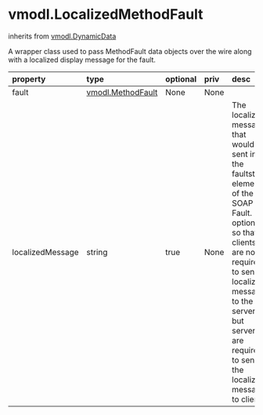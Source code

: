 vmodl.LocalizedMethodFault
==========================
inherits from [vmodl.DynamicData](docs/vmodl.DynamicData.md)


A wrapper class used to pass MethodFault data objects over the wire   along with a localized display message for the fault.

| property | type | optional | priv | desc |
|:---------|:-----|:---------|:-----|:-----|
| fault | [vmodl.MethodFault](vmodl.MethodFault.md "vmodl.MethodFault") | None | None |  |
| localizedMessage | string | true | None | The localized message that would be sent in the faultstring element  of the SOAP Fault.  It is optional so that clients are not required  to send a localized message to the server, but servers are required  to send the localized message to clients. |


